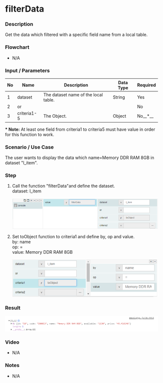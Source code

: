 ﻿# filterData

### Description

Get the data which filtered with a specific field name from a local table.

### Flowchart

- N/A 

### Input / Parameters

| No | Name | Description | Data Type | Required |
| ------ | ------ | ------ |------ | ------ |
| 1 | dataset | The dataset name of the local table.| String | Yes  |
| 2 | or | |  | No  |
| 3 | criteria1-5 | The Object. | Object | No__*__ |

__\* Note:__ At least one field from criteria1 to criteria5 must have value in order for this function to work.

### Scenario / Use Case

The user wants to display the data which name=Memory DDR RAM 8GB in dataset "l_item".

### Step

1. Call the function "filterData"and define the dataset. 
   <br>
   dataset: l_item<br>
  
    ![](../../../../document/function/Dataset/filterData/filterData-step-1.png?raw=true)
   
2. Set toObject function to criteria1 and define by, op and          value.<br>
   by: name<br>
   op: =<br>
   value: Memory DDR RAM 8GB
   
   ![](../../../../document/function/Dataset/filterData/filterData-step-2.png?raw=true)
    
### Result

 ![](../../../../document/function/Dataset/filterData/filterData-result-1.png?raw=true)

### Video

- N/A

<!--[![Video](http://i.imgur.com/Ot5DWAW.png)](https://youtu.be/StTqXEQ2l-Y?t=35s)-->

### Notes

- N/A